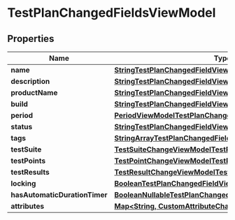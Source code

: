 

# TestPlanChangedFieldsViewModel


## Properties

| Name | Type | Description | Notes |
|------------ | ------------- | ------------- | -------------|
|**name** | [**StringTestPlanChangedFieldViewModel**](StringTestPlanChangedFieldViewModel.md) |  |  [optional] |
|**description** | [**StringTestPlanChangedFieldViewModel**](StringTestPlanChangedFieldViewModel.md) |  |  [optional] |
|**productName** | [**StringTestPlanChangedFieldViewModel**](StringTestPlanChangedFieldViewModel.md) |  |  [optional] |
|**build** | [**StringTestPlanChangedFieldViewModel**](StringTestPlanChangedFieldViewModel.md) |  |  [optional] |
|**period** | [**PeriodViewModelTestPlanChangedFieldViewModel**](PeriodViewModelTestPlanChangedFieldViewModel.md) |  |  [optional] |
|**status** | [**StringTestPlanChangedFieldViewModel**](StringTestPlanChangedFieldViewModel.md) |  |  [optional] |
|**tags** | [**StringArrayTestPlanChangedFieldViewModel**](StringArrayTestPlanChangedFieldViewModel.md) |  |  [optional] |
|**testSuite** | [**TestSuiteChangeViewModelTestPlanChangedFieldViewModel**](TestSuiteChangeViewModelTestPlanChangedFieldViewModel.md) |  |  [optional] |
|**testPoints** | [**TestPointChangeViewModelTestPlanChangedFieldViewModel**](TestPointChangeViewModelTestPlanChangedFieldViewModel.md) |  |  [optional] |
|**testResults** | [**TestResultChangeViewModelTestPlanChangedFieldViewModel**](TestResultChangeViewModelTestPlanChangedFieldViewModel.md) |  |  [optional] |
|**locking** | [**BooleanTestPlanChangedFieldViewModel**](BooleanTestPlanChangedFieldViewModel.md) |  |  [optional] |
|**hasAutomaticDurationTimer** | [**BooleanNullableTestPlanChangedFieldViewModel**](BooleanNullableTestPlanChangedFieldViewModel.md) |  |  [optional] |
|**attributes** | [**Map&lt;String, CustomAttributeChangeModel&gt;**](CustomAttributeChangeModel.md) |  |  [optional] |



